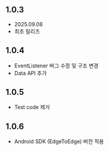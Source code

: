## 1.0.3
* 2025.09.08
* 최초 릴리즈
## 1.0.4
* EventListener 버그 수정 및 구조 변경
* Data API 추가
## 1.0.5
* Test code 제거
## 1.0.6
* Android SDK (EdgeToEdge) 버전 적용
